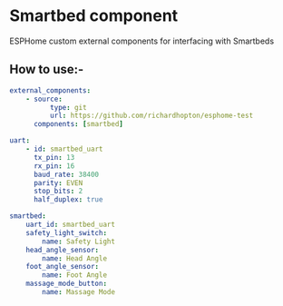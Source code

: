 # Smartbed component

ESPHome custom external components for interfacing with Smartbeds

## How to use:-

```yaml
external_components:
    - source:
          type: git
          url: https://github.com/richardhopton/esphome-test
      components: [smartbed]

uart:
    - id: smartbed_uart
      tx_pin: 13
      rx_pin: 16
      baud_rate: 38400
      parity: EVEN
      stop_bits: 2
      half_duplex: true

smartbed:
    uart_id: smartbed_uart
    safety_light_switch:
        name: Safety Light
    head_angle_sensor:
        name: Head Angle
    foot_angle_sensor:
        name: Foot Angle
    massage_mode_button:
        name: Massage Mode
```
